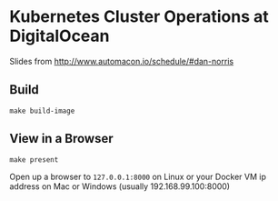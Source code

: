 # Kubernetes Cluster Operations at DigitalOcean

Slides from http://www.automacon.io/schedule/#dan-norris

## Build
```
make build-image
```

## View in a Browser
```
make present
```

Open up a browser to `127.0.0.1:8000` on Linux or your Docker VM ip address on Mac or Windows (usually 192.168.99.100:8000)
